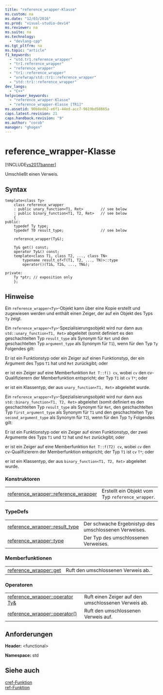 ```yaml
---
title: "reference_wrapper-Klasse"
ms.custom: na
ms.date: "12/03/2016"
ms.prod: "visual-studio-dev14"
ms.reviewer: na
ms.suite: na
ms.technology: 
  - "devlang-cpp"
ms.tgt_pltfrm: na
ms.topic: "article"
f1_keywords: 
  - "std.tr1.reference_wrapper"
  - "tr1.reference_wrapper"
  - "reference_wrapper"
  - "tr1::reference_wrapper"
  - "xrefwrap/std::tr1::reference_wrapper"
  - "std::tr1::reference_wrapper"
dev_langs: 
  - "C++"
helpviewer_keywords: 
  - "reference_wrapper-Klasse"
  - "reference_wrapper-Klasse [TR1]"
ms.assetid: 90b8ed62-e6f1-44ed-acc7-9619bd58865a
caps.latest.revision: 21
caps.handback.revision: "9"
ms.author: "corob"
manager: "ghogen"
---
```

# reference_wrapper-Klasse
[!INCLUDE[vs2017banner](../assembler/inline/includes/vs2017banner.md)]

Umschließt einen Verweis.  
  
## Syntax  
  
```  
template<class Ty>  
    class reference_wrapper  
    : public unary_function<T1, Ret>        // see below  
    : public binary_function<T1, T2, Ret>   // see below  
    {  
public:  
    typedef Ty type;  
    typedef T0 result_type;                 // see below  
  
    reference_wrapper(Ty&);  
  
    Ty& get() const;  
    operator Ty&() const;  
    template<class T1, class T2, ..., class TN>  
        typename result_of<T(T1, T2, ..., TN)>::type  
        operator()(T1&, T2&, ..., TN&);  
  
private:  
    Ty *ptr; // exposition only  
    };  
```  
  
## Hinweise  
 Ein `reference_wrapper<Ty>`\-Objekt kann über eine Kopie erstellt und zugewiesen werden und enthält einen Zeiger, der auf ein Objekt des Typs `Ty` zeigt.  
  
 Ein `reference_wrapper<Ty>`\-Spezialisierungsobjekt wird nur dann aus `std::unary_function<T1, Ret>` abgeleitet \(somit definiert es den geschachtelten Typ `result_type` als Synonym für `Ret` und den geschachtelten Typ `argument_type` als Synonym für `T1`\), wenn für den Typ `Ty` Folgendes gilt:  
  
 Er ist ein Funktionstyp oder ein Zeiger auf einen Funktionstyp, der ein Argument des Typs `T1` hat und `Ret` zurückgibt; oder  
  
 er ist ein Zeiger auf eine Memberfunktion `Ret T::f() cv`, wobei `cv` den cv\-Qualifizierern der Memberfunktion entspricht; der Typ `T1` ist `cv` `T*`; oder  
  
 er ist ein Klassentyp, der aus `unary_function<T1, Ret>` abgeleitet wurde.  
  
 Ein `reference_wrapper<Ty>`\-Spezialisierungsobjekt wird nur dann aus `std::binary_function<T1, T2, Ret>` abgeleitet \(somit definiert es den geschachtelten Typ `result_type` als Synonym für `Ret`, den geschachtelten Typ `first_argument_type` als Synonym für `T1` und den geschachtelten Typ `second_argument_type` als Synonym für `T2`\), wenn für den Typ `Ty` Folgendes gilt:  
  
 Er ist ein Funktionstyp oder ein Zeiger auf einen Funktionstyp, der zwei Argumente des Typs `T1` und `T2` hat und `Ret` zurückgibt; oder  
  
 er ist ein Zeiger auf eine Memberfunktion `Ret T::f(T2) cv`, wobei `cv` den cv\-Qualifizierern der Memberfunktion entspricht; der Typ `T1` ist `cv` `T*`; oder  
  
 er ist ein Klassentyp, der aus `binary_function<T1, T2, Ret>` abgeleitet wurde.  
  
### Konstruktoren  
  
|||  
|-|-|  
|[reference\_wrapper::reference\_wrapper](../Topic/reference_wrapper::reference_wrapper.md)|Erstellt ein Objekt vom Typ `reference_wrapper`.|  
  
### TypeDefs  
  
|||  
|-|-|  
|[reference\_wrapper::result\_type](../Topic/reference_wrapper::result_type.md)|Der schwache Ergebnistyp des umschlossenen Verweises.|  
|[reference\_wrapper::type](../Topic/reference_wrapper::type.md)|Der Typ des umschlossenen Verweises.|  
  
### Memberfunktionen  
  
|||  
|-|-|  
|[reference\_wrapper::get](../Topic/reference_wrapper::get.md)|Ruft den umschlossenen Verweis ab.|  
  
### Operatoren  
  
|||  
|-|-|  
|[reference\_wrapper::operator Ty&](../Topic/reference_wrapper::operator%20Ty&.md)|Ruft einen Zeiger auf den umschlossenen Verweis ab.|  
|[reference\_wrapper::operator\(\)](../Topic/reference_wrapper::operator\(\).md)|Ruft den umschlossenen Verweis auf.|  
  
## Anforderungen  
 **Header:** \<functional\>  
  
 **Namespace:** std  
  
## Siehe auch  
 [cref\-Funktion](../Topic/cref%20Function.md)   
 [ref\-Funktion](../Topic/ref%20Function.md)